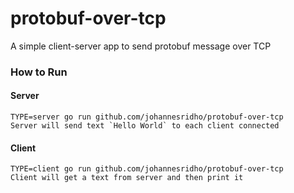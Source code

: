 # protobuf-over-tcp
A simple client-server app to send protobuf message over TCP

### How to Run

#### Server

```
TYPE=server go run github.com/johannesridho/protobuf-over-tcp
Server will send text `Hello World` to each client connected
```

#### Client

```
TYPE=client go run github.com/johannesridho/protobuf-over-tcp
Client will get a text from server and then print it
```

